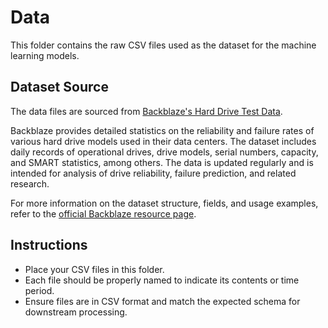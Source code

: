 # Data

This folder contains the raw CSV files used as the dataset for the machine learning models.

## Dataset Source

The data files are sourced from [Backblaze's Hard Drive Test Data](https://www.backblaze.com/cloud-storage/resources/hard-drive-test-data#downloadingTheRawTestData).

Backblaze provides detailed statistics on the reliability and failure rates of various hard drive models used in their data centers. The dataset includes daily records of operational drives, drive models, serial numbers, capacity, and SMART statistics, among others. The data is updated regularly and is intended for analysis of drive reliability, failure prediction, and related research.

For more information on the dataset structure, fields, and usage examples, refer to the [official Backblaze resource page](https://www.backblaze.com/cloud-storage/resources/hard-drive-test-data#downloadingTheRawTestData).

## Instructions

- Place your CSV files in this folder.
- Each file should be properly named to indicate its contents or time period.
- Ensure files are in CSV format and match the expected schema for downstream processing.

